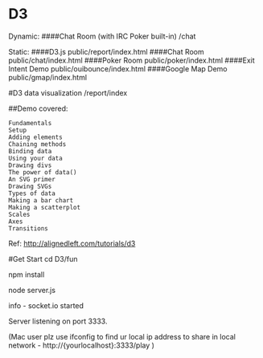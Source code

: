 D3
=====
Dynamic:
####Chat Room (with IRC Poker built-in)   /chat

Static:
####D3.js  public/report/index.html
####Chat Room   public/chat/index.html
####Poker Room   public/poker/index.html
####Exit Intent Demo  public/ouibounce/index.html
####Google Map Demo  public/gmap/index.html


#D3 data visualization /report/index

##Demo covered:

    Fundamentals
    Setup
    Adding elements
    Chaining methods
    Binding data
    Using your data
    Drawing divs
    The power of data()
    An SVG primer
    Drawing SVGs
    Types of data
    Making a bar chart
    Making a scatterplot
    Scales
    Axes
    Transitions

Ref:
http://alignedleft.com/tutorials/d3

#Get Start
cd D3/fun

npm install

node server.js

info  - socket.io started

Server listening on port 3333.

(Mac user plz use ifconfig to find ur local ip address to share in local network - http://{yourlocalhost}:3333/play )
